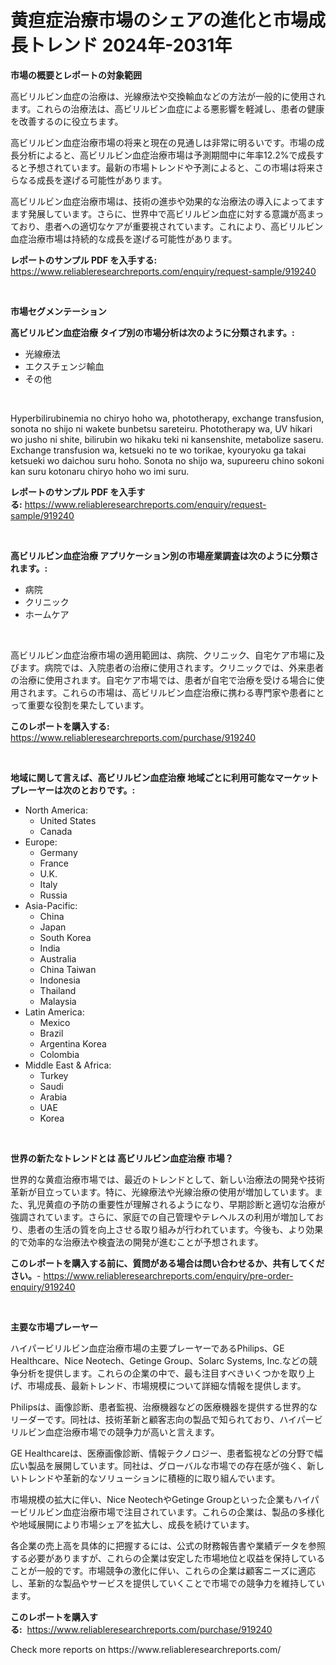 <p><h1>黄疸症治療市場のシェアの進化と市場成長トレンド 2024年-2031年</h1></p><p><strong>市場の概要とレポートの対象範囲</strong></p>
<p><p>高ビリルビン血症の治療は、光線療法や交換輸血などの方法が一般的に使用されます。これらの治療法は、高ビリルビン血症による悪影響を軽減し、患者の健康を改善するのに役立ちます。</p><p>高ビリルビン血症治療市場の将来と現在の見通しは非常に明るいです。市場の成長分析によると、高ビリルビン血症治療市場は予測期間中に年率12.2%で成長すると予想されています。最新の市場トレンドや予測によると、この市場は将来さらなる成長を遂げる可能性があります。</p><p>高ビリルビン血症治療市場は、技術の進歩や効果的な治療法の導入によってますます発展しています。さらに、世界中で高ビリルビン血症に対する意識が高まっており、患者への適切なケアが重要視されています。これにより、高ビリルビン血症治療市場は持続的な成長を遂げる可能性があります。</p></p>
<p><strong>レポートのサンプル PDF を入手する:</strong> <a href="https://www.reliableresearchreports.com/enquiry/request-sample/919240">https://www.reliableresearchreports.com/enquiry/request-sample/919240</a></p>
<p>&nbsp;</p>
<p><strong>市場セグメンテーション</strong></p>
<p><strong>高ビリルビン血症治療 タイプ別の市場分析は次のように分類されます。:</strong></p>
<p><ul><li>光線療法</li><li>エクスチェンジ輸血</li><li>その他</li></ul></p>
<p>&nbsp;</p>
<p><p>Hyperbilirubinemia no chiryo hoho wa, phototherapy, exchange transfusion, sonota no shijo ni wakete bunbetsu sareteiru. Phototherapy wa, UV hikari wo jusho ni shite, bilirubin wo hikaku teki ni kansenshite, metabolize saseru. Exchange transfusion wa, ketsueki no te wo torikae, kyouryoku ga takai ketsueki wo daichou suru hoho. Sonota no shijo wa, supureeru chino sokoni kan suru kotonaru chiryo hoho wo imi suru.</p></p>
<p><strong>レポートのサンプル PDF を入手する:</strong>&nbsp;<a href="https://www.reliableresearchreports.com/enquiry/request-sample/919240">https://www.reliableresearchreports.com/enquiry/request-sample/919240</a></p>
<p>&nbsp;</p>
<p><strong> 高ビリルビン血症治療 アプリケーション別の市場産業調査は次のように分類されます。:</strong></p>
<p><ul><li>病院</li><li>クリニック</li><li>ホームケア</li></ul></p>
<p>&nbsp;</p>
<p><p>高ビリルビン血症治療市場の適用範囲は、病院、クリニック、自宅ケア市場に及びます。病院では、入院患者の治療に使用されます。クリニックでは、外来患者の治療に使用されます。自宅ケア市場では、患者が自宅で治療を受ける場合に使用されます。これらの市場は、高ビリルビン血症治療に携わる専門家や患者にとって重要な役割を果たしています。</p></p>
<p><strong>このレポートを購入する:</strong>&nbsp; <a href="https://www.reliableresearchreports.com/purchase/919240">https://www.reliableresearchreports.com/purchase/919240</a></p>
<p>&nbsp;</p>
<p><strong>地域に関して言えば、高ビリルビン血症治療 地域ごとに利用可能なマーケットプレーヤーは次のとおりです。:</strong></p>
<p><ul>
    <li>
        North America:
        <ul>
            <li>United States</li>
            <li>Canada</li>
        </ul>
    </li>
    <li>
        Europe:
        <ul>
            <li>Germany</li>
            <li>France</li>
            <li>U.K.</li>
            <li>Italy</li>
            <li>Russia</li>
        </ul>
    </li>
    <li>
        Asia-Pacific:
        <ul>
            <li>China</li>
            <li>Japan</li>
            <li>South Korea</li>
            <li>India</li>
            <li>Australia</li>
            <li>China Taiwan</li>
            <li>Indonesia</li>
            <li>Thailand</li>
            <li>Malaysia</li>
        </ul>
    </li>
    <li>
        Latin America:
        <ul>
            <li>Mexico</li>
            <li>Brazil</li>
            <li>Argentina Korea</li>
            <li>Colombia</li>
        </ul>
    </li>
    <li>
        Middle East & Africa:
        <ul>
            <li>Turkey</li>
            <li>Saudi</li>
            <li>Arabia</li>
            <li>UAE</li>
            <li>Korea</li>
        </ul>
    </li>
    </ul></p>
<p>&nbsp;</p>
<p><strong>世界の新たなトレンドとは 高ビリルビン血症治療 市場？</strong></p>
<p><p>世界的な黄疸治療市場では、最近のトレンドとして、新しい治療法の開発や技術革新が目立っています。特に、光線療法や光線治療の使用が増加しています。また、乳児黄疸の予防の重要性が理解されるようになり、早期診断と適切な治療が強調されています。さらに、家庭での自己管理やテレヘルスの利用が増加しており、患者の生活の質を向上させる取り組みが行われています。今後も、より効果的で効率的な治療法や検査法の開発が進むことが予想されます。</p></p>
<p><strong>このレポートを購入する前に、質問がある場合は問い合わせるか、共有してください。</strong>- <a href="https://www.reliableresearchreports.com/enquiry/pre-order-enquiry/919240">https://www.reliableresearchreports.com/enquiry/pre-order-enquiry/919240</a></p>
<p>&nbsp;</p>
<p><strong>主要な市場プレーヤー</strong></p>
<p><p>ハイパービリルビン血症治療市場の主要プレーヤーであるPhilips、GE Healthcare、Nice Neotech、Getinge Group、Solarc Systems, Inc.などの競争分析を提供します。これらの企業の中で、最も注目すべきいくつかを取り上げ、市場成長、最新トレンド、市場規模について詳細な情報を提供します。</p><p>Philipsは、画像診断、患者監視、治療機器などの医療機器を提供する世界的なリーダーです。同社は、技術革新と顧客志向の製品で知られており、ハイパービリルビン血症治療市場での競争力が高いと言えます。</p><p>GE Healthcareは、医療画像診断、情報テクノロジー、患者監視などの分野で幅広い製品を展開しています。同社は、グローバルな市場での存在感が強く、新しいトレンドや革新的なソリューションに積極的に取り組んでいます。</p><p>市場規模の拡大に伴い、Nice NeotechやGetinge Groupといった企業もハイパービリルビン血症治療市場で注目されています。これらの企業は、製品の多様化や地域展開により市場シェアを拡大し、成長を続けています。</p><p>各企業の売上高を具体的に把握するには、公式の財務報告書や業績データを参照する必要がありますが、これらの企業は安定した市場地位と収益を保持していることが一般的です。市場競争の激化に伴い、これらの企業は顧客ニーズに適応し、革新的な製品やサービスを提供していくことで市場での競争力を維持しています。</p></p>
<p><strong>このレポートを購入する:</strong>&nbsp;&nbsp;<a href="https://www.reliableresearchreports.com/purchase/919240">https://www.reliableresearchreports.com/purchase/919240</a></p>
<p>Check more reports on https://www.reliableresearchreports.com/</p>